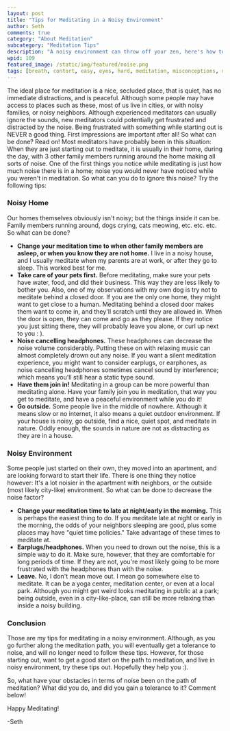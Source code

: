 ```yaml
---
layout: post
title: "Tips for Meditating in a Noisy Environment"
author: Seth
comments: true
category: "About Meditation"
subcategory: "Meditation Tips"
description: "A noisy environment can throw off your zen, here's how to get it back."
wpid: 109
featured_image: /static/img/featured/noise.png
tags: [breath, contort, easy, eyes, hard, meditation, misconceptions, mythbusting, religion, video, YouTube]
---
```


The ideal place for meditation is a nice, secluded place, that is quiet, has no immediate distractions, and is peaceful. Although some people may have access to places such as these, most of us live in cities, or with noisy families, or noisy neighbors. Although experienced meditators can usually ignore the sounds, new meditators could potentially get frustrated and distracted by the noise. Being frustrated with something while starting out is NEVER a good thing. First impressions are important after all! So what can be done? Read on! Most meditators have probably been in this situation: When they are just starting out to meditate, it is usually in their home, during the day, with 3 other family members running around the home making all sorts of noise. One of the first things you notice while meditating is just how much noise there is in a home; noise you would never have noticed while you weren't in meditation. So what can you do to ignore this noise? Try the following tips:

<!--more-->

### Noisy Home

Our homes themselves obviously isn't noisy; but the things inside it can be. Family members running around, dogs crying, cats meowing, etc. etc. etc. So what can be done?

* **Change your meditation time to when other family members are asleep, or when you know they are not home.** I live in a noisy house, and I usually meditate when my parents are at work, or after they go to sleep. This worked best for me.
* **Take care of your pets first.** Before meditating, make sure your pets have water, food, and did their business. This way they are less likely to bother you. Also, one of my observations with my own dog is try not to meditate behind a closed door. If you are the only one home, they might want to get close to a human. Meditating behind a closed door makes them want to come in, and they'll scratch until they are allowed in. When the door is open, they can come and go as they please. If they notice you just sitting there, they will probably leave you alone, or curl up next to you : ).
* **Noise cancelling headphones.** These headphones can decrease the noise volume considerably. Putting these on with relaxing music can almost completely drown out any noise. If you want a silent meditation experience, you might want to consider earplugs, or earphones, as noise cancelling headphones sometimes cancel sound by interference; which means you'll still hear a static type sound.
* **Have them join in!** Meditating in a group can be more powerful than meditating alone. Have your family join you in meditation, that way you get to meditate, and have a peaceful environment while you do it!
* **Go outside.** Some people live in the middle of nowhere. Although it means slow or no internet, it also means a quiet outdoor environment. If your house is noisy, go outside, find a nice, quiet spot, and meditate in nature. Oddly enough, the sounds in nature are not as distracting as they are in a house.

### Noisy Environment

Some people just started on their own, they moved into an apartment, and are looking forward to start their life. There is one thing they notice however: It's a lot noisier in the apartment with neighbors, or the outside (most likely city-like) environment. So what can be done to decrease the noise factor?

* **Change your meditation time to late at night/early in the morning.** This is perhaps the easiest thing to do. If you meditate late at night or early in the morning, the odds of your neighbors sleeping are good, plus some places may have "quiet time policies." Take advantage of these times to meditate at.
* **Earplugs/headphones.** When you need to drown out the noise, this is a simple way to do it. Make sure, however, that they are comfortable for long periods of time. If they are not, you're most likely going to be more frustrated with the headphones than with the noise.
* **Leave.** No, I don't mean move out. I mean go somewhere else to meditate. It can be a yoga center, meditation center, or even at a local park. Although you might get weird looks meditating in public at a park; being outside, even in a city-like-place, can still be more relaxing than inside a noisy building.

### Conclusion

Those are my tips for meditating in a noisy environment. Although, as you go further along the meditation path, you will eventually get a tolerance to noise, and will no longer need to follow these tips. However, for those starting out, want to get a good start on the path to meditation, and live in noisy environment, try these tips out. Hopefully they help you :).

So, what have your obstacles in terms of noise been on the path of meditation? What did you do, and did you gain a tolerance to it? Comment below!

Happy Meditating!

-Seth
